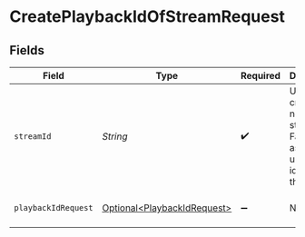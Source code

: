 # CreatePlaybackIdOfStreamRequest


## Fields

| Field                                                                               | Type                                                                                | Required                                                                            | Description                                                                         | Example                                                                             |
| ----------------------------------------------------------------------------------- | ----------------------------------------------------------------------------------- | ----------------------------------------------------------------------------------- | ----------------------------------------------------------------------------------- | ----------------------------------------------------------------------------------- |
| `streamId`                                                                          | *String*                                                                            | :heavy_check_mark:                                                                  | Upon creating a new live stream, FastPix assigns a unique identifier to the stream. | 8717422d89288ad5958d4a86e9afe2a2                                                    |
| `playbackIdRequest`                                                                 | [Optional\<PlaybackIdRequest>](../../models/components/PlaybackIdRequest.md)        | :heavy_minus_sign:                                                                  | N/A                                                                                 | {<br/>"accessPolicy": "public"<br/>}                                                |